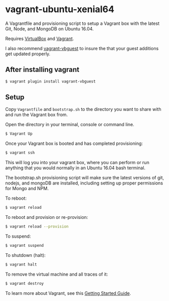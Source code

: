 # vagrant-ubuntu-xenial64
A Vagrantfile and provisioning script to setup a Vagrant box with the latest Git, Node, and MongoDB on Ubuntu 16.04.

Requires [VirtualBox](https://www.virtualbox.org/) and [Vagrant](https://www.vagrantup.com/).

I also recommend [vagrant-vbguest](https://github.com/dotless-de/vagrant-vbguest) to insure the that your guest additions get updated properly.

## After installing vagrant

```bash
$ vagrant plugin install vagrant-vbguest
```

## Setup

Copy `Vagrantfile` and `bootstrap.sh` to the directory you want to share with and run the Vagrant box from.

Open the directory in your terminal, console or command line.

```bash
$ Vagrant Up
```

Once your Vagrant box is booted and has completed provisioning:

```bash
$ vagrant ssh
```

This will log you into your vagrant box, where you can perform or run anything that you would normally in an Ubuntu 16.04 bash terminal.

The bootstrap.sh provisioning script will make sure the latest versions of git, nodejs, and mongoDB are installed, including setting up proper permissions for Mongo and NPM.

To reboot:

```bash
$ vagrant reload
```

To reboot and provision or re-provision:

```bash
$ vagrant reload --provision
```

To suspend:

```bash
$ vagrant suspend
```

To shutdown (halt):

```bash
$ vagrant halt
```

To remove the virtual machine and all traces of it:

```bash
$ vagrant destroy
```

To learn more about Vagrant, see this [Getting Started Guide](https://www.vagrantup.com/intro/getting-started/index.html).
